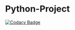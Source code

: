 # Python-Project

[![Codacy Badge](https://api.codacy.com/project/badge/Grade/819d61f0b5784da2bac4dad2543ef565)](https://app.codacy.com/gh/99002679/Python-Project?utm_source=github.com&utm_medium=referral&utm_content=99002679/Python-Project&utm_campaign=Badge_Grade)